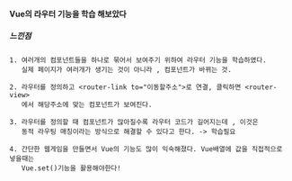 #### Vue의 라우터 기능을 학습 해보았다

##### 느낀점
```
1. 여러개의 컴포넌트들을 하나로 묶어서 보여주기 위하여 라우터 기능을 학습하였다.
   실제 페이지가 여러개가 생기는 것이 아니라 , 컴포넌트가 바뀌는 것.
```
```
2. 라우터를 정의하고 <router-link to="이동할주소">로 연결, 클릭하면 <router-view>
   에서 해당주소에 맞는 컴포넌트가 보여진다.
```
```
3. 라우터를 정의할 때 컴포넌트가 많아질수록 라우터 코드가 길어지는데 , 이것은 
   동적 라우팅 매칭이라는 방식으로 해결할 수 있다고 한다. -> 학습필요
```
```
4. 간단한 웹게임을 만들면서 Vue의 기능도 많이 익숙해졌다. Vue배열에 값을 직접적으로 넣을때는
   Vue.set()기능을 활용해야한다!
```